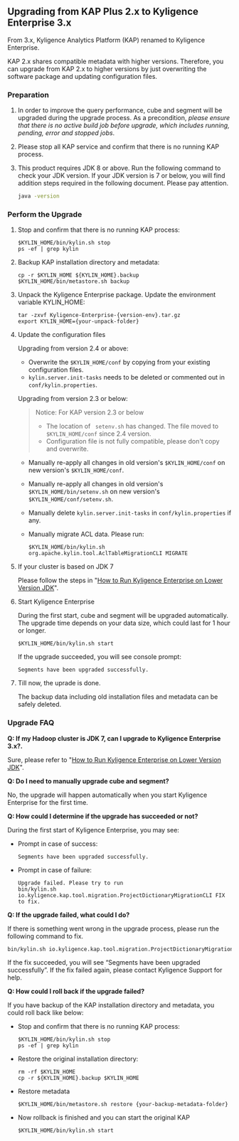 ## Upgrading from KAP Plus 2.x to Kyligence Enterprise 3.x ##

From 3.x, Kyligence Analytics Platform (KAP) renamed to Kyligence Enterprise.

KAP 2.x shares compatible metadata with higher versions. Therefore, you can upgrade from KAP 2.x to higher versions by just overwriting the software package and updating configuration files.

### Preparation

1. In order to improve the query performance, cube and segment will be upgraded during the upgrade process. As a precondition, *please ensure that there is no active build job before upgrade, which includes running, pending, error and stopped jobs*.

2. Please stop all KAP service and confirm that there is no running KAP process.

3. This product requires JDK 8 or above. Run the following command to check your JDK version. If your JDK version is 7 or below, you will find addition steps required in the following document. Please pay attention.

   ```bash
   java -version
   ```

### Perform the Upgrade

1. Stop and confirm that there is no running KAP process:

   ```shell
   $KYLIN_HOME/bin/kylin.sh stop
   ps -ef | grep kylin
   ```

2. Backup KAP installation directory and metadata:

   ```shell
   cp -r $KYLIN_HOME ${KYLIN_HOME}.backup
   $KYLIN_HOME/bin/metastore.sh backup
   ```

3. Unpack the Kyligence Enterprise package. Update the environment variable KYLIN_HOME: 

   ```shell
   tar -zxvf Kyligence-Enterprise-{version-env}.tar.gz
   export KYLIN_HOME={your-unpack-folder}
   ```

4. Update the configuration files

   Upgrading from version 2.4 or above: 

   * Overwrite the `$KYLIN_HOME/conf` by copying from your existing configuration files.
   * `kylin.server.init-tasks` needs to be deleted or commented out in `conf/kylin.properties`.

   Upgrading from version 2.3 or below:

   > Notice: For KAP version 2.3 or below
   >
   > * The location of ` setenv.sh` has changed. The file moved to `$KYLIN_HOME/conf` since 2.4 version.
   > * Configuration file is not fully compatible, please don't copy and overwrite. 

   * Manually re-apply all changes in old version's `$KYLIN_HOME/conf` on new version's `$KYLIN_HOME/conf`.

   * Manually re-apply all changes in old version's `$KYLIN_HOME/bin/setenv.sh` on new version's `$KYLIN_HOME/conf/setenv.sh`. 

   * Manually delete `kylin.server.init-tasks` in `conf/kylin.properties` if any.

   * Manually migrate ACL data. Please run: 

     ```shell
     $KYLIN_HOME/bin/kylin.sh org.apache.kylin.tool.AclTableMigrationCLI MIGRATE
     ```

5. If your cluster is based on JDK 7

   Please follow the steps in "[How to Run Kyligence Enterprise on Lower Version JDK](../install/about_low_version_jdk.en.md)".

6. Start Kyligence Enterprise

   During the first start, cube and segment will be upgraded automatically. The upgrade time depends on your data size, which could last for 1 hour or longer.

   ```shell
   $KYLIN_HOME/bin/kylin.sh start
   ```

   If the upgrade succeeded, you will see console prompt:

   ```
   Segments have been upgraded successfully.
   ```

7. Till now, the uprade is done.

   The backup data including old installation files and metadata can be safely deleted. 

### Upgrade FAQ

**Q: If my Hadoop cluster is JDK 7, can I upgrade to Kyligence Enterprise 3.x?.**

Sure, please refer to "[How to Run Kyligence Enterprise on Lower Version JDK](../install/about_low_version_jdk.en.md)".

**Q: Do I need to manually upgrade cube and segment?**

No, the upgrade will happen automatically when you start Kyligence Enterprise for the first time.

**Q: How could I determine if the upgrade has succeeded or not?**

During the first start of Kyligence Enterprise, you may see:

* Prompt in case of success:

  ```
  Segments have been upgraded successfully.
  ```

* Prompt in case of failure:

  ```
  Upgrade failed. Please try to run
  bin/kylin.sh io.kyligence.kap.tool.migration.ProjectDictionaryMigrationCLI FIX
  to fix.
  ```

**Q: If the upgrade failed, what could I do?**

If there is something went wrong in the upgrade process, please run the following command to fix.

```bash
bin/kylin.sh io.kyligence.kap.tool.migration.ProjectDictionaryMigrationCLI FIX
```

If the fix succeeded, you will see “Segments have been upgraded successfully”. If the fix failed again, please contact Kyligence Support for help.

**Q: How could I roll back if the upgrade failed?**

If you have backup of the KAP installation directory and metadata, you could roll back like below:

- Stop and confirm that there is no running KAP process:

  ```shell
  $KYLIN_HOME/bin/kylin.sh stop
  ps -ef | grep kylin
  ```

- Restore the original installation directory:

  ```shell
  rm -rf $KYLIN_HOME
  cp -r ${KYLIN_HOME}.backup $KYLIN_HOME
  ```

- Restore metadata

  ```shell
  $KYLIN_HOME/bin/metastore.sh restore {your-backup-metadata-folder}
  ```

- Now rollback is finished and you can start the original KAP

  ```shell
  $KYLIN_HOME/bin/kylin.sh start
  ```

  